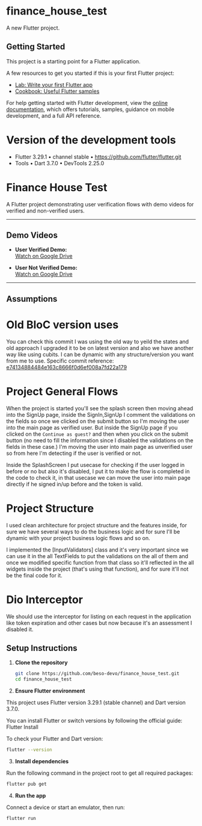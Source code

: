 # finance_house_test

A new Flutter project.

## Getting Started

This project is a starting point for a Flutter application.

A few resources to get you started if this is your first Flutter project:

- [Lab: Write your first Flutter app](https://docs.flutter.dev/get-started/codelab)
- [Cookbook: Useful Flutter samples](https://docs.flutter.dev/cookbook)

For help getting started with Flutter development, view the
[online documentation](https://docs.flutter.dev/), which offers tutorials,
samples, guidance on mobile development, and a full API reference.

# Version of the development tools

- Flutter 3.29.1 • channel stable • https://github.com/flutter/flutter.git
- Tools • Dart 3.7.0 • DevTools 2.25.0


# Finance House Test

A Flutter project demonstrating user verification flows with demo videos for verified and non-verified users.

---

## Demo Videos

- **User Verified Demo:**  
  [Watch on Google Drive](https://drive.google.com/file/d/1ZtgTf1gDMI9C1-Ocd3K2tk7pkGZXofPk/view?usp=sharing)

- **User Not Verified Demo:**  
  [Watch on Google Drive](https://drive.google.com/file/d/1eSZNWA94Tz3jzH1oC94kk5kSAYY5qJ4M/view?usp=sharing)

---

## Assumptions

# Old BloC version uses

You can check this commit I was using the old way to yeild the states and old approach
I upgraded it to be on latest version and also we have another way like using cubits.
I can be dynamic with any structure/version you want from me to use.
Specific commit reference: [e74134884484e163c8666f0d6ef008a7fd22a179](https://github.com/beso-devo/finance_house_test/commit/e74134884484e163c8666f0d6ef008a7fd22a179)

# Project General Flows

When the project is started you'll see the splash screen then moving ahead into the
SignUp page, inside the SignIn,SignUp I comment the validations on the fields so
once we clicked on the submit button so I'm moving the user into the main page as
verified user. But inside the SignUp page if you clicked on the `Continue as guest?`
and then when you click on the submit button (no need to fill the information since I disabled
the validations on the fields in these case.) I'm moving the user into main page as unverified
user so from here I'm detecting if the user is verified or not.

Inside the SplashScreen I put usecase for checking if the user logged in before or no but
also it's disabled, I put it to make the flow is completed in the code to check it, in that usecase
we can move the user into main page directly if he signed in/up before and the token is valid.

# Project Structure

I used clean architecture for project structure and the features inside, for sure we have 
several ways to do the business logic and for sure I'll be dynamic with your project 
business logic flows and so on.

I implemented the [InputValidators] class and it's very important since we can use it in
the all TextFields to put the validations on the all of them and once we modified specific
function from that class so it'll reflected in the all widgets inside the project
(that's using that function), and for sure it'll not be the final code for it.

# Dio Interceptor
We should use the interceptor for listing on each request in the application like token
expiration and other cases but now because it's an assessment I disabled it.

## Setup Instructions

1. **Clone the repository**

   ```bash
   git clone https://github.com/beso-devo/finance_house_test.git
   cd finance_house_test
   ```
   
2. **Ensure Flutter environment**

This project uses Flutter version 3.29.1 (stable channel) and Dart version 3.7.0.

You can install Flutter or switch versions by following the official guide: Flutter Install

To check your Flutter and Dart version:

   ```bash
   flutter --version
   ```
   
3. **Install dependencies**

Run the following command in the project root to get all required packages:

   ```bash
   flutter pub get
   ```
4. **Run the app**

Connect a device or start an emulator, then run:
   ```bash
   flutter run
   ```